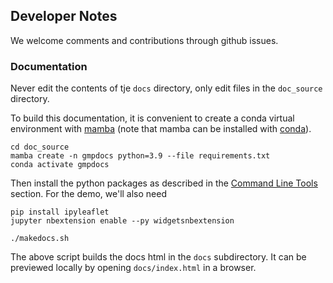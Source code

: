 ## Developer Notes

We welcome comments and contributions through github issues.

### Documentation

Never edit the contents of tje `docs` directory, only edit files in the `doc_source`
directory.

To build this documentation, it is convenient to create a conda virtual environment
with [mamba](https://github.com/mamba-org/mamba) (note that mamba can be installed 
with [conda](https://docs.conda.io/en/latest/)).

```shell
cd doc_source
mamba create -n gmpdocs python=3.9 --file requirements.txt
conda activate gmpdocs
```

Then install the python packages as described  in the 
[Command Line Tools](cli) section. For the demo, we'll also need

```shell
pip install ipyleaflet
jupyter nbextension enable --py widgetsnbextension
```

```shell
./makedocs.sh
```

The above script builds the docs html in the `docs` subdirectory. It can be previewed
locally by opening `docs/index.html` in a browser.
